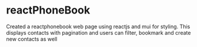 # reactPhoneBook
Created a reactphonebook web page using reactjs and mui for styling. This displays contacts with pagination and users can filter, bookmark and create new contacts as well 
